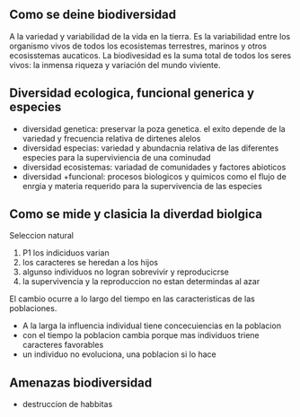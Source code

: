 ## Como se deine biodiversidad
A la variedad y variabilidad de la vida en la tierra. Es la variabilidad entre los organismo vivos de todos los ecosistemas terrestres, marinos y otros ecosisstemas aucaticos. La biodivesidad es la suma total de todos los seres vivos: la inmensa riqueza y variación del mundo viviente.

## Diversidad ecologica, funcional generica y especies

- diversidad genetica: preservar la poza genetica. el exito depende de la variedad y frecuencia relativa de dirtenes alelos
- diversidad especias: variedad y abundacnia relativa de las diferentes especies para la superviviencia de una cominudad
- diversidad ecosistemas: variadad de comunidades y factores abioticos
- diversidad +funcional: procesos biologicos y quimicos como el flujo de enrgia y materia requerido para la supervivencia de las especies



## Como se mide y clasicia la diverdad biolgica

Seleccion natural
1. P1 los indiciduos varian
2. los caracteres se heredan a los hijos
3. algunso individuos no logran sobrevivir y reproducicrse
4. la supervivencia y la reproduccion no estan determindas al azar

El cambio ocurre a lo largo del tiempo en las caracteristicas de las poblaciones. 
- A la larga la influencia individual tiene concecuiencias en la poblacion
- con el tiempo la poblacion cambia porque mas individuos triene caracteres favorables
- un individuo no evoluciona, una poblacion si lo hace

## Amenazas biodiversidad

- destruccion de habbitas